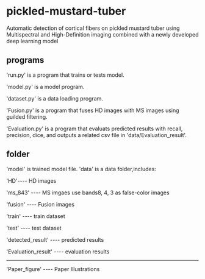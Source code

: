# pickled-mustard-tuber
Automatic detection of cortical fibers on pickled mustard tuber using Multispectral and High-Definition imaging combined with a newly developed deep learning model
## programs
'run.py' is a program that trains or tests model.

'model.py' is a model program.

'dataset.py' is a data loading program.

'Fusion.py' is a program that fuses HD images with MS images using guilded filtering.

'Evaluation.py' is a program that evaluats predicted results with recall, precision, dice, and outputs a related csv file in 'data/Evaluation_result'.
## folder
'model' is trained model file.
'data' is a data folder,includes:

'HD'---- HD images

'ms_843' ---- MS imgaes use bands8, 4, 3 as false-color images

'fusion' ---- Fusion images

'train' ---- train dataset

'test' ---- test dataset

'detected_result' ---- predicted results

'Evaluation_result' ---- evaluation results

*********************************************
'Paper_figure' ---- Paper Illustrations
